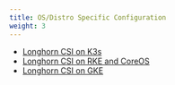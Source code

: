 ```yaml
---
title: OS/Distro Specific Configuration
weight: 3
---
```


* [Longhorn CSI on K3s](./csi-on-k3s)
* [Longhorn CSI on RKE and CoreOS](./csi-on-rke-and-coreos)
* [Longhorn CSI on GKE](./csi-on-gke)
